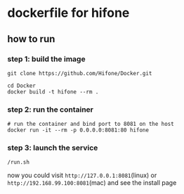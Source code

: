 # dockerfile for hifone

## how to run

### step 1: build the image

    git clone https://github.com/Hifone/Docker.git
    
    cd Docker
    docker build -t hifone --rm .
    
### step 2: run the container

    # run the container and bind port to 8081 on the host
    docker run -it --rm -p 0.0.0.0:8081:80 hifone

### step 3: launch the service
    /run.sh
    
now you could visit `http://127.0.0.1:8081`(linux) or `http://192.168.99.100:8081`(mac) and see the install page